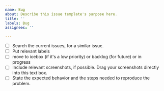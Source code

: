 ```yaml
---
name: Bug
about: Describe this issue template's purpose here.
title: ''
labels: Bug
assignees: ''

---
```


- [ ] Search the current issues, for a similar issue.
- [ ] Put relevant labels
- [ ] move to icebox (if it's a low priority) or backlog (for future) or in progress
- [ ] Include relevant screenshots, if possible. Drag your screenshots directly into this text box. 
- [ ] State the expected behavior and the steps needed to reproduce the problem.
